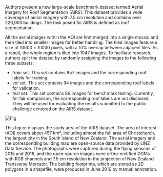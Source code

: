 Authors present a new large-scale benchmark dataset termed Aerial Imagery for Roof Segmentation (AIRS). This dataset provides a wide coverage of aerial imagery with 7.5 cm resolution and contains over 220,000 buildings. The task posed for AIRS is defined as roof segmentation. 

All the aerial images within the AOI are first merged into a single mosaic and then tiled into smaller images for better handling. The tiled images feature a size of 10000 × 10000 pixels, with a 10% overlap between adjacent tiles. As a result, the whole region is tiled into 1047 images. To facilitate research, authors split the dataset by randomly assigning the images to the following three subsets:
- *train* set. This set contains 857 images and the corresponding roof
labels for training.
- *val* set. This set contains 94 images and the corresponding
roof labels for validation.
- *test* set. This set contains 96 images for benchmark testing. Currently, for fair comparison, the corresponding roof labels are not disclosed. They will be used for evaluating the results submitted to the public challenge centered on the AIRS dataset.

![Fig](https://i.ibb.co/RBDgPCL/Screenshot-2023-10-02-190852.png)

This figure displays the study area of the AIRS dataset. The area of interest (AOI) covers about 457 km², including almost the full area of Christchurch, the largest city in the South Island of New Zealand. The aerial imagery and the corresponding building map are open-source data provided by LINZ Data Service. The photographs were captured during the flying seasons of 2015 and 2016, and the open-source images were ortho-rectified DOMs with RGB channels and 7.5 cm resolution in the projection of New Zealand Transverse Mercator. The building footprints, which are stored as 2D polygons in a shapefile, were produced in June 2016 by manual annotation.
